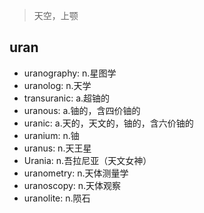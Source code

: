 > 天空，上颚

## uran

- uranography: n.星图学
- uranolog: n.天学
- transuranic: a.超铀的
- uranous: a.铀的，含四价铀的
- uranic: a.天的，天文的，铀的，含六价铀的
- uranium: n.铀
- uranus: n.天王星
- Urania: n.吾拉尼亚（天文女神）
- uranometry: n.天体测量学
- uranoscopy: n.天体观察
- uranolite: n.陨石